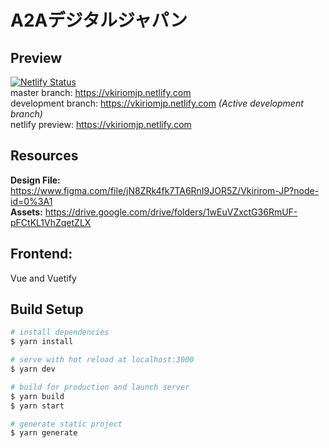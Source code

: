 # A2Aデジタルジャパン

## Preview 
[![Netlify Status](https://api.netlify.com/api/v1/badges/8c2c2e76-8b22-4c98-bf6f-3f0daa7434ab/deploy-status)](https://app.netlify.com/sites/vkiriomjp/deploys) <br>
master branch: https://vkiriomjp.netlify.com <br>
development branch: https://vkiriomjp.netlify.com *(Active development branch)*  
netlify preview: https://vkiriomjp.netlify.com

## Resources
**Design File:** https://www.figma.com/file/jN8ZRk4fk7TA6RnI9JOR5Z/Vkirirom-JP?node-id=0%3A1 <br>
**Assets:** https://drive.google.com/drive/folders/1wEuVZxctG36RmUF-pFCtKL1VhZqetZLX
## Frontend:
Vue and Vuetify

## Build Setup

``` bash
# install dependencies
$ yarn install

# serve with hot reload at localhost:3000
$ yarn dev

# build for production and launch server
$ yarn build
$ yarn start

# generate static project
$ yarn generate
```

